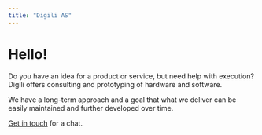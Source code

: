 ```yaml
---
title: "Digili AS"
---
```


# Hello!

Do you have an idea for a product or service, but need help with execution? Digili offers consulting and prototyping of hardware and software.

We have a long-term approach and a goal that what we deliver can be easily maintained and further developed over time.

[Get in touch](mailto:post@digili.no) for a chat.
